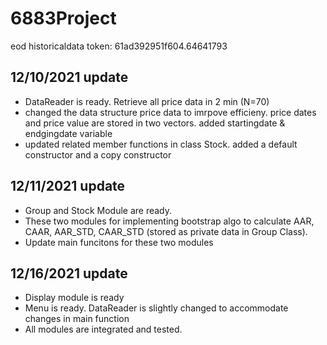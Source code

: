 # 6883Project

eod historicaldata token: 61ad392951f604.64641793

## 12/10/2021 update
- DataReader is ready. Retrieve all price data in 2 min (N=70)
- changed the data structure price data to imrpove efficieny. price dates and price value are stored in two vectors. added startingdate & endgingdate variable
- updated related member functions in class Stock. added a default constructor and a copy constructor

## 12/11/2021 update
- Group and Stock Module are ready. 
- These two modules for implementing bootstrap algo to calculate AAR, CAAR, AAR_STD, CAAR_STD (stored as private data in Group Class).
- Update main funcitons for these two modules

## 12/16/2021 update
- Display module is ready
- Menu is ready. DataReader is slightly changed to accommodate changes in main function
- All modules are integrated and tested.